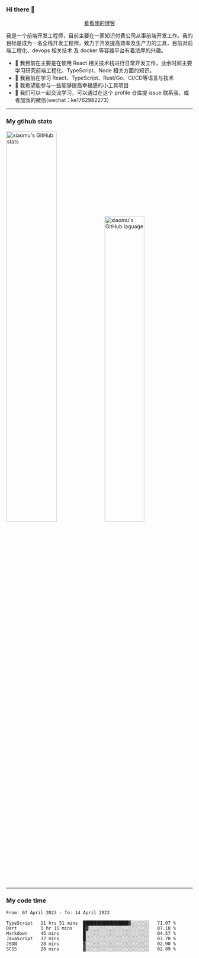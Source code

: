 ### Hi there 👋

<p align="center">
  <a href="https://blog.realjacket.site/">看看我的博客</a>
</p>

我是一个前端开发工程师，目前主要在一家知识付费公司从事前端开发工作。我的目标是成为一名全栈开发工程师，致力于开发提高效率及生产力的工具，目前对前端工程化、devops 相关技术 及 docker 等容器平台有着浓厚的兴趣。

- 🔭 我目前在主要是在使用 React 相关技术栈进行日常开发工作，业余时间主要学习研究前端工程化、TypeScript、Node 相关方面的知识。
- 🌱 我目前在学习 React、TypeScript、Rust/Go、CI/CD等语言与技术
- 👯 我希望能参与一些能够提高幸福感的小工具项目
- 💬 我们可以一起交流学习，可以通过在这个 profile 仓库提 issue 联系我，或者加我的微信(wechat：ke1762982273）

***

### My gtihub stats

<a><img src="https://github-readme-stats-git-masterrstaa-rickstaa.vercel.app/api?username=real-jacket&&show_icons=true" title="xiaomu's GitHub stats" alt="xiaomu's GitHub stats" style="width:52%;"/></a>
<a><img src="https://github-readme-stats-git-masterrstaa-rickstaa.vercel.app/api/top-langs/?username=real-jacket&layout=compact" title="xiaomu's GitHub laguage" alt="xiaomu's GitHub laguage" style="width:46%;"/><a/>

***

### My code time

<!--START_SECTION:waka-->

```text
From: 07 April 2023 - To: 14 April 2023

TypeScript   11 hrs 51 mins  █████████████████▓░░░░░░░   71.07 %
Dart         1 hr 11 mins    █▓░░░░░░░░░░░░░░░░░░░░░░░   07.18 %
Markdown     45 mins         █░░░░░░░░░░░░░░░░░░░░░░░░   04.57 %
JavaScript   37 mins         █░░░░░░░░░░░░░░░░░░░░░░░░   03.70 %
JSON         28 mins         ▓░░░░░░░░░░░░░░░░░░░░░░░░   02.90 %
SCSS         28 mins         ▓░░░░░░░░░░░░░░░░░░░░░░░░   02.89 %
```

<!--END_SECTION:waka-->
